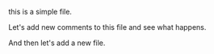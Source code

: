 
this is a simple file.

Let's add new comments to this file and see what happens.

And then let's add a new file.

